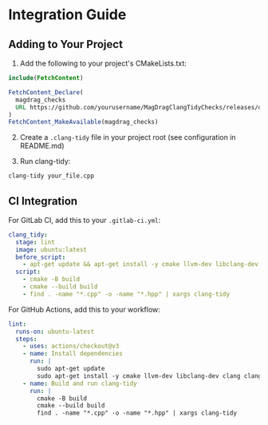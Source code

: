 # Integration Guide

## Adding to Your Project

1. Add the following to your project's CMakeLists.txt:

```cmake
include(FetchContent)

FetchContent_Declare(
  magdrag_checks
  URL https://github.com/yourusername/MagDragClangTidyChecks/releases/download/v1.0.0/magdrag-checks.tar.gz
)
FetchContent_MakeAvailable(magdrag_checks)
```

2. Create a `.clang-tidy` file in your project root (see configuration in README.md)

3. Run clang-tidy:
```bash
clang-tidy your_file.cpp
```

## CI Integration

For GitLab CI, add this to your `.gitlab-ci.yml`:

```yaml
clang_tidy:
  stage: lint
  image: ubuntu:latest
  before_script:
    - apt-get update && apt-get install -y cmake llvm-dev libclang-dev clang clang-tidy
  script:
    - cmake -B build
    - cmake --build build
    - find . -name "*.cpp" -o -name "*.hpp" | xargs clang-tidy
```

For GitHub Actions, add this to your workflow:

```yaml
lint:
  runs-on: ubuntu-latest
  steps:
    - uses: actions/checkout@v3
    - name: Install dependencies
      run: |
        sudo apt-get update
        sudo apt-get install -y cmake llvm-dev libclang-dev clang clang-tidy
    - name: Build and run clang-tidy
      run: |
        cmake -B build
        cmake --build build
        find . -name "*.cpp" -o -name "*.hpp" | xargs clang-tidy
```
